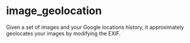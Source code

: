 # image_geolocation
Given a set of images and your Google locations history, it approximately geolocates your images by modifying the EXIF.
